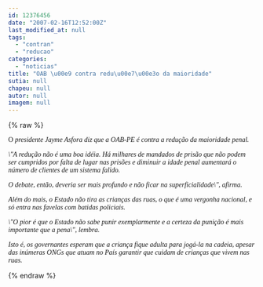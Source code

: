 ```yaml
---
id: 12376456
date: "2007-02-16T12:52:00Z"
last_modified_at: null
tags:
  - "contran"
  - "reducao"
categories:
  - "noticias"
title: "OAB \u00e9 contra redu\u00e7\u00e3o da maioridade"
sutia: null
chapeu: null
autor: null
imagem: null
---
```

{% raw %}
<p><P><FONT face=Verdana>O </FONT><I><FONT face=Verdana>presidente Jayme Asfora diz que a OAB-PE é contra a redução da maioridade penal. </FONT></P></p>
<p><P><FONT face=Verdana>\"A redução não é uma boa idéia. Há milhares de mandados de prisão que não podem ser cumpridos por falta de lugar nas prisões e diminuir a idade penal aumentará o número de clientes de um sistema falido. </FONT></P></p>
<p><P><FONT face=Verdana>O debate, então, deveria ser mais profundo e não ficar na superficialidade\", afirma. </FONT></P></p>
<p><P><FONT face=Verdana>Além do mais, o Estado não tira as crianças das ruas, o que é uma vergonha nacional, e só entra nas favelas com batidas policiais. </FONT></P></p>
<p><P><FONT face=Verdana>\"O pior é que o Estado não sabe punir exemplarmente e a certeza da punição é mais importante que a pena\", lembra. </FONT></P></p>
<p><P><FONT face=Verdana>Isto é, os governantes esperam que a criança fique adulta para jogá-la na cadeia, apesar das inúmeras ONGs que atuam no País garantir que cuidam de crianças que vivem nas ruas.</FONT></I></P> </p>
{% endraw %}